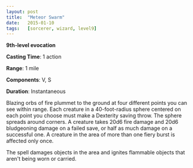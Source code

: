 ```yaml
---
layout: post
title:  "Meteor Swarm"
date:   2015-01-10
tags:   [sorcerer, wizard, level9]
---
```


**9th-level evocation**

**Casting Time**: 1 action

**Range**: 1 mile

**Components**: V, S

**Duration**: Instantaneous

Blazing orbs of fire plummet to the ground at four different points you can see within range. Each creature in a 40-foot-radius sphere centered on each point you choose must make a Dexterity saving throw. The sphere spreads around corners. A creature takes 20d6 fire damage and 20d6 bludgeoning damage on a failed save, or half as much damage on a successful one. A creature in the area of more than one fiery burst is affected only once.

The spell damages objects in the area and ignites flammable objects that aren't being worn or carried.
